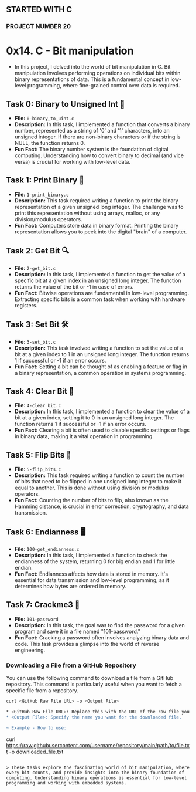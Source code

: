 ## STARTED WITH C
### PROJECT NUMBER 20

# 0x14. C - Bit manipulation

* In this project, I delved into the world of bit manipulation in C. Bit manipulation involves performing operations on individual bits within binary representations of data. This is a fundamental concept in low-level programming, where fine-grained control over data is required.

## Task 0: Binary to Unsigned Int 🧮
- **File:** `0-binary_to_uint.c`
- **Description:** In this task, I implemented a function that converts a binary number, represented as a string of '0' and '1' characters, into an unsigned integer. If there are non-binary characters or if the string is NULL, the function returns 0.
- **Fun Fact:** The binary number system is the foundation of digital computing. Understanding how to convert binary to decimal (and vice versa) is crucial for working with low-level data.

## Task 1: Print Binary 📇
- **File:** `1-print_binary.c`
- **Description:** This task required writing a function to print the binary representation of a given unsigned long integer. The challenge was to print this representation without using arrays, malloc, or any division/modulus operators.
- **Fun Fact:** Computers store data in binary format. Printing the binary representation allows you to peek into the digital "brain" of a computer.

## Task 2: Get Bit 🔍
- **File:** `2-get_bit.c`
- **Description:** In this task, I implemented a function to get the value of a specific bit at a given index in an unsigned long integer. The function returns the value of the bit or -1 in case of errors.
- **Fun Fact:** Bitwise operations are fundamental in low-level programming. Extracting specific bits is a common task when working with hardware registers.

## Task 3: Set Bit 🛠️
- **File:** `3-set_bit.c`
- **Description:** This task involved writing a function to set the value of a bit at a given index to 1 in an unsigned long integer. The function returns 1 if successful or -1 if an error occurs.
- **Fun Fact:** Setting a bit can be thought of as enabling a feature or flag in a binary representation, a common operation in systems programming.

## Task 4: Clear Bit 🧹
- **File:** `4-clear_bit.c`
- **Description:** In this task, I implemented a function to clear the value of a bit at a given index, setting it to 0 in an unsigned long integer. The function returns 1 if successful or -1 if an error occurs.
- **Fun Fact:** Clearing a bit is often used to disable specific settings or flags in binary data, making it a vital operation in programming.

## Task 5: Flip Bits 🔁
- **File:** `5-flip_bits.c`
- **Description:** This task required writing a function to count the number of bits that need to be flipped in one unsigned long integer to make it equal to another. This is done without using division or modulus operators.
- **Fun Fact:** Counting the number of bits to flip, also known as the Hamming distance, is crucial in error correction, cryptography, and data transmission.

## Task 6: Endianness 🖥️
- **File:** `100-get_endianness.c`
- **Description:** In this task, I implemented a function to check the endianness of the system, returning 0 for big endian and 1 for little endian.
- **Fun Fact:** Endianness affects how data is stored in memory. It's essential for data transmission and low-level programming, as it determines how bytes are ordered in memory.

## Task 7: Crackme3 🔐
- **File:** `101-password`
- **Description:** In this task, the goal was to find the password for a given program and save it in a file named "101-password."
- **Fun Fact:** Cracking a password often involves analyzing binary data and code. This task provides a glimpse into the world of reverse engineering.

### Downloading a File from a GitHub Repository

You can use the following command to download a file from a GitHub repository. This command is particularly useful when you want to fetch a specific file from a repository.

```bash
curl <GitHub Raw File URL> -o <Output File>

* <GitHub Raw File URL>: Replace this with the URL of the raw file you want to download from the GitHub repository. Ensure that the URL points directly to the file's content.
* <Output File>: Specify the name you want for the downloaded file.

~ Example - How to use:

```
curl https://raw.githubusercontent.com/username/repository/main/path/to/file.txt -o downloaded_file.txt
```

> These tasks explore the fascinating world of bit manipulation, where every bit counts, and provide insights into the binary foundation of computing. Understanding binary operations is essential for low-level programming and working with embedded systems.

